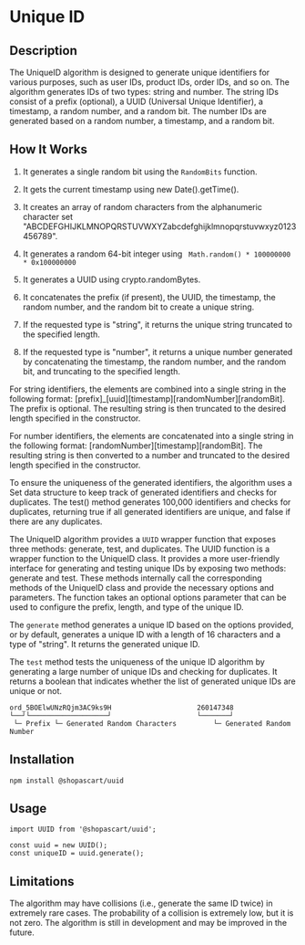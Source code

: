 # Unique ID
## Description
The UniqueID algorithm is designed to generate unique identifiers for various purposes, such as user IDs, product IDs, order IDs, and so on. The algorithm generates IDs of two types: string and number. The string IDs consist of a prefix (optional), a UUID (Universal Unique Identifier), a timestamp, a random number, and a random bit. The number IDs are generated based on a random number, a timestamp, and a random bit.


## How It Works
1. It generates a single random bit using the `RandomBits` function.

2. It gets the current timestamp using new Date().getTime().

3. It creates an array of random characters from the alphanumeric character set "ABCDEFGHIJKLMNOPQRSTUVWXYZabcdefghijklmnopqrstuvwxyz0123456789".

4. It generates a random 64-bit integer using ` Math.random() * 100000000 * 0x100000000`

5. It generates a UUID using crypto.randomBytes.

6. It concatenates the prefix (if present), the UUID, the timestamp, the random number, and the random bit to create a unique string.

7. If the requested type is "string", it returns the unique string truncated to the specified length.

8. If the requested type is "number", it returns a unique number generated by concatenating the timestamp, the random number, and the random bit, and truncating to the specified length.


For string identifiers, the elements are combined into a single string in the following format: [prefix]_[uuid][timestamp][randomNumber][randomBit]. The prefix is optional. The resulting string is then truncated to the desired length specified in the constructor.

For number identifiers, the elements are concatenated into a single string in the following format: [randomNumber][timestamp][randomBit]. The resulting string is then converted to a number and truncated to the desired length specified in the constructor.

To ensure the uniqueness of the generated identifiers, the algorithm uses a Set data structure to keep track of generated identifiers and checks for duplicates. The test() method generates 100,000 identifiers and checks for duplicates, returning true if all generated identifiers are unique, and false if there are any duplicates.


The UniqueID algorithm provides a `UUID` wrapper function that exposes three methods: generate, test, and duplicates. The UUID function is a wrapper function to the UniqueID class. It provides a more user-friendly interface for generating and testing unique IDs by exposing two methods: generate and test. These methods internally call the corresponding methods of the UniqueID class and provide the necessary options and parameters. The function takes an optional options parameter that can be used to configure the prefix, length, and type of the unique ID.

The `generate` method generates a unique ID based on the options provided, or by default, generates a unique ID with a length of 16 characters and a type of "string". It returns the generated unique ID.

The `test` method tests the uniqueness of the unique ID algorithm by generating a large number of unique IDs and checking for duplicates. It returns a boolean that indicates whether the list of generated unique IDs are unique or not.

<pre class="highlight plaintext"><code>ord_5BOElwUNzRQjm3AC9ks9H                     260147348
└──┘└───────────────────┘                     └───────┘
 └─ Prefix └─ Generated Random Characters         └─ Generated Random Number
</code></pre>


## Installation
```
npm install @shopascart/uuid
```

## Usage
```
import UUID from '@shopascart/uuid';

const uuid = new UUID();
const uniqueID = uuid.generate();
```
## Limitations
The algorithm may have collisions (i.e., generate the same ID twice) in extremely rare cases. The probability of a collision is extremely low, but it is not zero. The algorithm is still in development and may be improved in the future.



